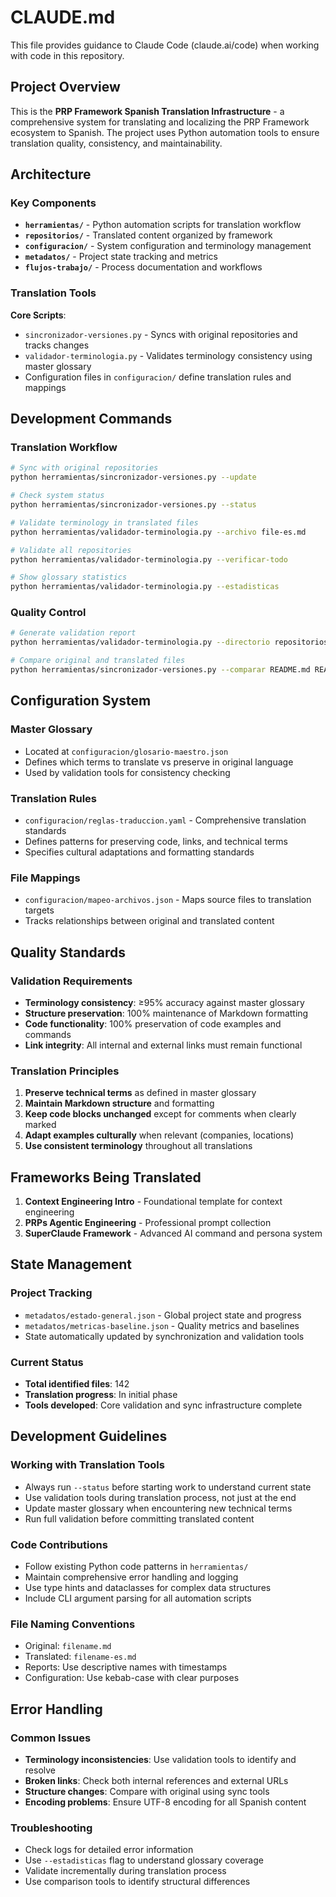 # CLAUDE.md

This file provides guidance to Claude Code (claude.ai/code) when working with code in this repository.

## Project Overview

This is the **PRP Framework Spanish Translation Infrastructure** - a comprehensive system for translating and localizing the PRP Framework ecosystem to Spanish. The project uses Python automation tools to ensure translation quality, consistency, and maintainability.

## Architecture

### Key Components

- **`herramientas/`** - Python automation scripts for translation workflow
- **`repositorios/`** - Translated content organized by framework
- **`configuracion/`** - System configuration and terminology management
- **`metadatos/`** - Project state tracking and metrics
- **`flujos-trabajo/`** - Process documentation and workflows

### Translation Tools

**Core Scripts**:
- `sincronizador-versiones.py` - Syncs with original repositories and tracks changes
- `validador-terminologia.py` - Validates terminology consistency using master glossary
- Configuration files in `configuracion/` define translation rules and mappings

## Development Commands

### Translation Workflow
```bash
# Sync with original repositories
python herramientas/sincronizador-versiones.py --update

# Check system status
python herramientas/sincronizador-versiones.py --status

# Validate terminology in translated files
python herramientas/validador-terminologia.py --archivo file-es.md

# Validate all repositories
python herramientas/validador-terminologia.py --verificar-todo

# Show glossary statistics
python herramientas/validador-terminologia.py --estadisticas
```

### Quality Control
```bash
# Generate validation report
python herramientas/validador-terminologia.py --directorio repositorios/context-engineering-intro-esp/ --reporte reporte.md

# Compare original and translated files
python herramientas/sincronizador-versiones.py --comparar README.md README-es.md
```

## Configuration System

### Master Glossary
- Located at `configuracion/glosario-maestro.json`
- Defines which terms to translate vs preserve in original language
- Used by validation tools for consistency checking

### Translation Rules
- `configuracion/reglas-traduccion.yaml` - Comprehensive translation standards
- Defines patterns for preserving code, links, and technical terms
- Specifies cultural adaptations and formatting standards

### File Mappings
- `configuracion/mapeo-archivos.json` - Maps source files to translation targets
- Tracks relationships between original and translated content

## Quality Standards

### Validation Requirements
- **Terminology consistency**: ≥95% accuracy against master glossary
- **Structure preservation**: 100% maintenance of Markdown formatting
- **Code functionality**: 100% preservation of code examples and commands
- **Link integrity**: All internal and external links must remain functional

### Translation Principles
1. **Preserve technical terms** as defined in master glossary
2. **Maintain Markdown structure** and formatting
3. **Keep code blocks unchanged** except for comments when clearly marked
4. **Adapt examples culturally** when relevant (companies, locations)
5. **Use consistent terminology** throughout all translations

## Frameworks Being Translated

1. **Context Engineering Intro** - Foundational template for context engineering
2. **PRPs Agentic Engineering** - Professional prompt collection  
3. **SuperClaude Framework** - Advanced AI command and persona system

## State Management

### Project Tracking
- `metadatos/estado-general.json` - Global project state and progress
- `metadatos/metricas-baseline.json` - Quality metrics and baselines
- State automatically updated by synchronization and validation tools

### Current Status
- **Total identified files**: 142
- **Translation progress**: In initial phase
- **Tools developed**: Core validation and sync infrastructure complete

## Development Guidelines

### Working with Translation Tools
- Always run `--status` before starting work to understand current state
- Use validation tools during translation process, not just at the end
- Update master glossary when encountering new technical terms
- Run full validation before committing translated content

### Code Contributions
- Follow existing Python code patterns in `herramientas/`
- Maintain comprehensive error handling and logging
- Use type hints and dataclasses for complex data structures
- Include CLI argument parsing for all automation scripts

### File Naming Conventions
- Original: `filename.md`
- Translated: `filename-es.md`
- Reports: Use descriptive names with timestamps
- Configuration: Use kebab-case with clear purposes

## Error Handling

### Common Issues
- **Terminology inconsistencies**: Use validation tools to identify and resolve
- **Broken links**: Check both internal references and external URLs
- **Structure changes**: Compare with original using sync tools
- **Encoding problems**: Ensure UTF-8 encoding for all Spanish content

### Troubleshooting
- Check logs for detailed error information
- Use `--estadisticas` flag to understand glossary coverage
- Validate incrementally during translation process
- Use comparison tools to identify structural differences